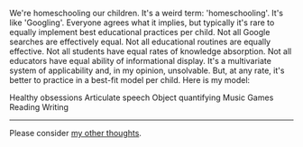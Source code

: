 We're homeschooling our children. It's a weird term: 'homeschooling'. It's like 'Googling'. Everyone agrees what it implies, but typically it's rare to equally implement best educational practices per child. Not all Google searches are effectively equal. Not all educational routines are equally effective. Not all students have equal rates of knowledge absorption. Not all educators have equal ability of informational display. It's a multivariate system of applicability and, in my opinion, unsolvable. But, at any rate, it's better to practice in a best-fit model per child. Here is my model:

Healthy obsessions
Articulate speech
Object quantifying
Music
Games
Reading
Writing
___

Please consider [my other thoughts](./README.md).
